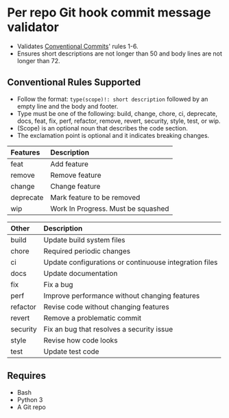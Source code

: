 # Per repo Git hook commit message validator

* Validates [Conventional Commits](https://www.conventionalcommits.org/en/v1.0.0/)' rules 1-6.
* Ensures short descriptions are not longer than 50 and body lines are not longer than 72.

## Conventional Rules Supported
* Follow the format: `type(scope)!: short description` followed by an empty line and the body and footer.
* Type must be one of the following: build, change, chore, ci, deprecate, docs, feat, fix, perf, refactor, remove, revert, security, style, test, or wip.
* (Scope) is an optional noun that describes the code section.
* The exclamation point is optional and it indicates breaking changes.

| Features | Description |
| :--- | :--- |
| feat | Add feature |
| remove | Remove feature |
| change | Change feature |
| deprecate | Mark feature to be removed |
| wip | Work In Progress. Must be squashed |

| Other | Description |
| :--- | :--- |
| build | Update build system files |
| chore | Required periodic changes |
| ci | Update configurations or continuouse integration files |
| docs | Update documentation |
| fix | Fix a bug |
| perf | Improve performance without changing features |
| refactor | Revise code without changing features |
| revert | Remove a problematic commit |
| security | Fix an bug that resolves a security issue |
| style | Revise how code looks |
| test | Update test code |

## Requires
* Bash
* Python 3
* A Git repo

